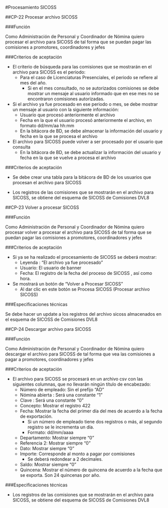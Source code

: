 #Procesamiento SICOSS

##CP-22 Procesar archivo SICOSS

###Función

Como Administración de Personal y Coordinador de Nómina
quiero procesar el archivo para SICOSS
de tal forma que se puedan pagar las comisiones a promotores, coordinadores y jefes 


###Criterios de aceptación

- El criterio de búsqueda para las comisiones que se mostrarán en el archivo para SICOSS es el periodo:
	- Para el caso de Licenciaturas Presenciales, el periodo se refiere al mes del año.  
		- Si en el mes consultado,  no se autorizados comisiones se debe mostrar un mensaje al usuario informado que en ese mes no se encontraron comisiones autorizadas.
- Si el archivo ya fue procesado en ese periodo o mes, se debe mostrar un mensaje al usuario con la siguiente información:
	- Usuario que procesó anteriormente el archivo
	- Fecha en la que el usuario procesó anteriormente el archivo, en formato dd/mm/aa  hh:mm
	- En la bitácora de BD, se debe almacenar la información del usuario y fecha en la que se procesa el archivo 
- El archivo para SICOSS puede volver a ser procesado por el usuario que consulta
	- En la bitácora de BD, se debe actualizar la información del usuario y fecha en la que se vuelve a procesa el archivo

###Criterios de aceptación

- Se debe crear una tabla para la bitácora de BD de los usuarios que procesan el archivo para SICOSS

- Los registros de las comisiones que se mostrarán en el archivo para SICOSS, se obtiene del esquema de SICOSS de Comisiones DVL8




##CP-23 Volver a procesar SICOSS

###Función

Como Administración de Personal y Coordinador de Nómina
quiero procesar volver a procesar el archivo para SICOSS
de tal forma que se puedan pagar las comisiones a promotores, coordinadores y jefes 

###Criterios de aceptación 

- Si ya se ha realizado el procesamiento de SICOSS se deberá mostrar:
	- Leyenda : “El archivo ya fue procesado”
	- Usuario: El usuario de banner
	- Fecha: El registro de la fecha del proceso de SICOSS , así como hora.
- Se mostrará un botón de “Volver a Procesar SICOSS”
	- Al dar clic en este botón se Procesa SICOSS (Procesar archivo SICOSS)

###Especificaciones técnicas 

Se debe hacer un update a los registros del archivo sicoss almacenados en el esquema de SICOSS de Comisiones DVL8


##CP-24 Descargar archivo para SICOSS

###Función

Como Administración de Personal y Coordinador de Nómina
quiero descargar el archivo para SICOSS
de tal forma que vea las comisiones a pagar a promotores, coordinadores y jefes

###Criterios de aceptación 

- El archivo para SICOSS se procesará en un archivo csv con las siguientes columnas, que no llevarán ningún título de encabezado: 
	- Número de empleado: Sin el prefijo “AD”
	- Nómina abierta : Será una constante “1”
	- Clave : Será una constante “0”
	- Concepto: Mostrar el registro 422
	- Fecha: Mostrar la fecha del primer día del mes de acuerdo a la fecha de exportación.
		- Si un número de empleado tiene dos registros o más, al segundo registro se le incrementa un día.
		- Formato: dd/mm/aaaa
	- Departamento: Mostrar siempre “0”
	- Referencia 2: Mostrar siempre “0”
	- Dato: Mostrar siempre “0”
	- Importe: Corresponde al monto a pagar por comisiones
		- Se deberá redondear a 2 decimales.
	- Saldo: Mostrar siempre “0”
	- Quincena: Mostrar el número de quincena de acuerdo a la fecha que se exporta. Son 24 quincenas por año.

###Especificaciones técnicas  

- Los registros de las comisiones que se mostrarán en el archivo para SICOSS, se obtiene del esquema de SICOSS de Comisiones DVL8